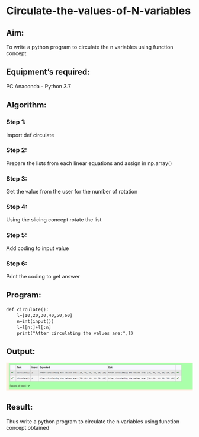 # Circulate-the-values-of-N-variables
## Aim:
To write a python program to circulate the n variables using function concept
## Equipment’s required:
PC
Anaconda - Python 3.7
## Algorithm: 
### Step 1: 
Import def circulate
### Step 2:
Prepare the lists from each linear equations and assign in np.array() 
### Step 3: 
Get the value from the user for the number of rotation
### Step 4: 
Using the slicing concept rotate the list
### Step 5: 
Add coding to input value
### Step 6:
Print the coding to get answer
## Program:
~~~
def circulate():
    l=[10,20,30,40,50,60]
    n=int(input())
    l=l[n:]+l[:n]
    print("After circulating the values are:",l)
~~~

## Output:
![Output1](nvariables.png)

## Result:
Thus write a python program to circulate the n variables using function concept obtained

